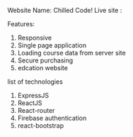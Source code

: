 Website Name: Chilled Code!
Live site :

Features:

1. Responsive
2. Single page application
3. Loading course data from server site
4. Secure purchasing
5. edcation website

list of technologies

1. ExpressJS
2. ReactJS
3. React-router
4. Firebase authentication
5. react-bootstrap
